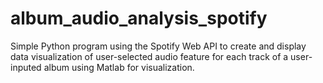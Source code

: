 # album_audio_analysis_spotify
Simple Python program using the Spotify Web API to create and display data visualization of user-selected audio feature for each track of a user-inputed album using Matlab for visualization. 
